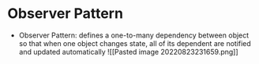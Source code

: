 # Observer Pattern
- Observer Pattern: defines a one-to-many dependency between object so that when one object changes state, all of its dependent are notified and updated automatically
![[Pasted image 20220823231659.png]]
